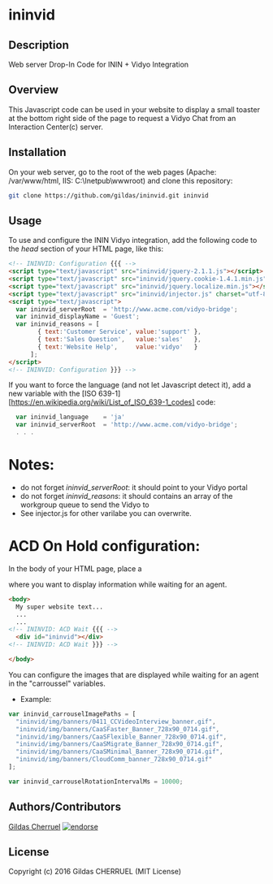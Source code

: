 ininvid
=======

## Description
Web server Drop-In Code for ININ + Vidyo Integration

## Overview

This Javascript code can be used in your website to display a small toaster at the bottom right side of the page to request a Vidyo Chat from an Interaction Center(c) server.

## Installation

On your web server, go to the root of the web pages (Apache: /var/www/html, IIS: C:\Inetpub\wwwroot) and clone this repository:

```bash
git clone https://github.com/gildas/ininvid.git ininvid
```

## Usage

To use and configure the ININ Vidyo integration, add the following code to the *head* section of your HTML page, like this:  

```html
<!-- ININVID: Configuration {{{ -->
<script type="text/javascript" src="ininvid/jquery-2.1.1.js"></script>
<script type="text/javascript" src="ininvid/jquery.cookie-1.4.1.min.js"></script>
<script type="text/javascript" src="ininvid/jquery.localize.min.js"></script>
<script type="text/javascript" src="ininvid/injector.js" charset="utf-8"></script>
<script type="text/javascript">
  var ininvid_serverRoot  = 'http://www.acme.com/vidyo-bridge';
  var ininvid_displayName = 'Guest';
  var ininvid_reasons = [
        { text:'Customer Service', value:'support' },
        { text:'Sales Question',   value:'sales'   },
        { text:'Website Help',     value:'vidyo'   }
      ];
</script>
<!-- ININVID: Configuration }}} -->
```

If you want to force the language (and not let Javascript detect it), add a new variable with the [ISO 639-1][https://en.wikipedia.org/wiki/List_of_ISO_639-1_codes] code:

```javascript
  var ininvid_language    = 'ja'
  var ininvid_serverRoot  = 'http://www.acme.com/vidyo-bridge';
  . . .
```

# Notes:
- do not forget *ininvid_serverRoot*: it should point to your Vidyo portal
- do not forget *ininvid_reasons*: it should contains an array of the workgroup queue to send the Vidyo to
- See injector.js for other varilabe you can overwrite.

# ACD On Hold configuration:
In the body of your HTML page, place a <div id="ininvid"> where you want to display information while waiting for an agent.

```html
<body>
  My super website text...
  ...
  ...
<!-- ININVID: ACD Wait {{{ -->
  <div id="ininvid"></div>
<!-- ININVID: ACD Wait }}} -->

</body>
```

You can configure the images that are displayed while waiting for an agent in the "carroussel" variables.

* Example:
```javascript
var ininvid_carrouselImagePaths = [
  "ininvid/img/banners/0411_CCVideoInterview_banner.gif",
  "ininvid/img/banners/CaaSFaster_Banner_728x90_0714.gif",
  "ininvid/img/banners/CaaSFlexible_Banner_728x90_0714.gif",
  "ininvid/img/banners/CaaSMigrate_Banner_728x90_0714.gif",
  "ininvid/img/banners/CaaSMinimal_Banner_728x90_0714.gif",
  "ininvid/img/banners/CloudComm_banner_728x90_0714.gif"
];

var ininvid_carrouselRotationIntervalMs = 10000;
```

## Authors/Contributors

[Gildas Cherruel](https://github.com/gildas) [![endorse](https://api.coderwall.com/gildas/endorsecount.png)](https://coderwall.com/gildas)

## License

Copyright (c) 2016 Gildas CHERRUEL (MIT License)
